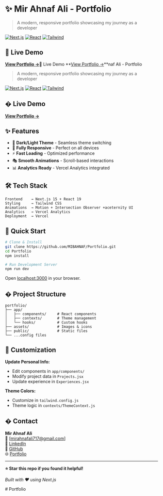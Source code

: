 # ✨ Mir Ahnaf Ali - Portfolio

> A modern, responsive portfolio showcasing my journey as a developer

[![Next.js](https://img.shields.io/badge/Next.js-15-black?style=for-the-badge&logo=next.js)](https://nextjs.org/)
[![React](https://img.shields.io/badge/React-19-blue?style=for-the-badge&logo=react)](https://reactjs.org/)
[![Tailwind](https://img.shields.io/badge/Tailwind-CSS-38B2AC?style=for-the-badge&logo=tailwind-css)](https://tailwindcss.com/)

## 🚀 Live Demo
**[View Portfolio →](https://mirahnaf-ali.com)**🚀 Live Demo
**[View Portfolio →](https://mirahnaf-ali.com)**naf Ali - Portfolio

> A modern, responsive portfolio showcasing my journey as a developer

[![Next.js](https://img.shields.io/badge/Next.js-15-black?style=for-the-badge&logo=next.js)](https://nextjs.org/)
[![React](https://img.shields.io/badge/React-19-blue?style=for-the-badge&logo=react)](https://reactjs.org/)
[![Tailwind](https://img.shields.io/badge/Tailwind-CSS-38B2AC?style=for-the-badge&logo=tailwind-css)](https://tailwindcss.com/)

## � Live Demo
**[View Portfolio →](https://your-portfolio-url.vercel.app)**

## ✨ Features
- 🎨 **Dark/Light Theme** - Seamless theme switching
- 📱 **Fully Responsive** - Perfect on all devices  
- ⚡ **Fast Loading** - Optimized performance
- 🎭 **Smooth Animations** - Scroll-based interactions
- 📊 **Analytics Ready** - Vercel Analytics integrated

## 🛠️ Tech Stack
```
Frontend    → Next.js 15 + React 19
Styling     → Tailwind CSS
Animations  → Motion + Intersection Observer +aceternity UI
Analytics   → Vercel Analytics
Deployment  → Vercel
```

## 🚀 Quick Start

```bash
# Clone & Install
git clone https://github.com/MIBAHNAF/Portfolio.git
cd Portfolio
npm install

# Run Development Server
npm run dev
```

Open [localhost:3000](http://localhost:3000) in your browser.

## � Project Structure
```
portfolio/
├── app/
│   ├── components/     # React components
│   ├── contexts/       # Theme management
│   └── hooks/          # Custom hooks
├── assets/             # Images & icons
├── public/             # Static files
└── ...config files
```

## 🎨 Customization

**Update Personal Info:**
- Edit components in `app/components/`
- Modify project data in `Projects.jsx`
- Update experience in `Experiences.jsx`

**Theme Colors:**
- Customize in `tailwind.config.js`
- Theme logic in `contexts/ThemeContext.js`

## � Contact

**Mir Ahnaf Ali**  
📧 [mirahnafali717@gmail.com]  
💼 [LinkedIn](https://linkedin.com/in/your-profile)  
🐙 [GitHub](https://github.com/MIBAHNAF)  
🌐 [Portfolio](https://mirahnaf-ali.com)  

---



**⭐ Star this repo if you found it helpful!**

*Built with ❤️ using Next.js*


#   P o r t f o l i o 
 
 
